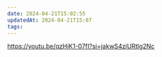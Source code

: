 ```yaml
---
date: 2024-04-21T15:02:55
updatedAt: 2024-04-21T15:07
tags: 
---
```

https://youtu.be/qzHjK1-07fI?si=jakwS4ziURtlg2Nc